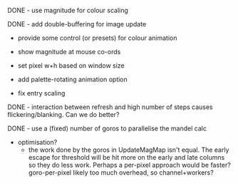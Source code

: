 DONE - use magnitude for colour scaling

DONE - add double-buffering for image update

- provide some control (or presets) for colour animation

- show magnitude at mouse co-ords

- set pixel w+h based on window size

- add palette-rotating animation option

- fix entry scaling

DONE - interaction between refresh and high number of steps causes
  flickering/blanking. Can we do better?

DONE - use a (fixed) number of goros to parallelise the mandel calc

- optimisation?
    - the work done by the goros in UpdateMagMap isn't equal. The early escape
      for threshold will be hit more on the early and late columns so they do
      less work.
      Perhaps a per-pixel approach would be faster?
      goro-per-pixel likely too much overhead, so channel+workers?
      
